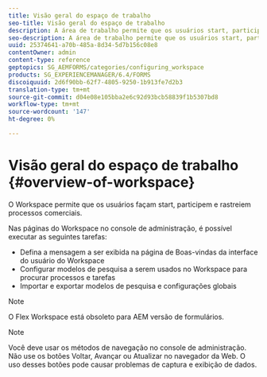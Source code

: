 ```yaml
---
title: Visão geral do espaço de trabalho
seo-title: Visão geral do espaço de trabalho
description: A área de trabalho permite que os usuários start, participem e rastreiem processos comerciais. Vamos aprender mais sobre o espaço de trabalho.
seo-description: A área de trabalho permite que os usuários start, participem e rastreiem processos comerciais. Vamos aprender mais sobre o espaço de trabalho.
uuid: 25374641-a70b-485a-8d34-5d7b156c08e8
contentOwner: admin
content-type: reference
geptopics: SG_AEMFORMS/categories/configuring_workspace
products: SG_EXPERIENCEMANAGER/6.4/FORMS
discoiquuid: 2d6f90bb-62f7-4805-9250-1b913fe7d2b3
translation-type: tm+mt
source-git-commit: d04e08e105bba2e6c92d93bcb58839f1b5307bd8
workflow-type: tm+mt
source-wordcount: '147'
ht-degree: 0%

---
```



# Visão geral do espaço de trabalho {#overview-of-workspace}

O Workspace permite que os usuários façam start, participem e rastreiem processos comerciais.

Nas páginas do Workspace no console de administração, é possível executar as seguintes tarefas:

* Defina a mensagem a ser exibida na página de Boas-vindas da interface do usuário do Workspace
* Configurar modelos de pesquisa a serem usados no Workspace para procurar processos e tarefas
* Importar e exportar modelos de pesquisa e configurações globais

>[!NOTE]
>
>O Flex Workspace está obsoleto para AEM versão de formulários.

>[!NOTE]
>
>Você deve usar os métodos de navegação no console de administração. Não use os botões Voltar, Avançar ou Atualizar no navegador da Web. O uso desses botões pode causar problemas de captura e exibição de dados.

